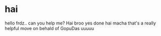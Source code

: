 # hai
hello frdz..
can you help me?
Hai broo yes done
hai
macha
that's a really helpful move on behald of GopuDas
uuuuu

